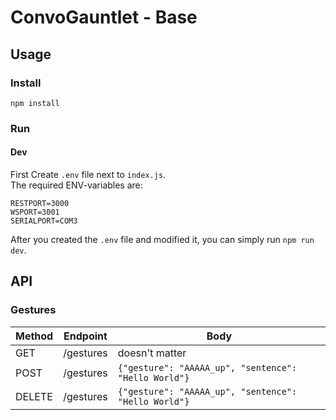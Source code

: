 # ConvoGauntlet - Base

## Usage
### Install
```shell
npm install
```

### Run
#### Dev
First Create ```.env``` file next to ```index.js```.  
The required ENV-variables are:
```.dotenv
RESTPORT=3000
WSPORT=3001
SERIALPORT=COM3
```

After you created the ```.env``` file and modified it, you can simply run ```npm run dev```.

## API
### Gestures

| Method | Endpoint  | Body                                                     |
|--------|-----------|----------------------------------------------------------|
| GET    | /gestures | doesn't matter                                           |
| POST   | /gestures | ```{"gesture": "AAAAA_up", "sentence": "Hello World"}``` |
| DELETE | /gestures | ```{"gesture": "AAAAA_up", "sentence": "Hello World"}``` |

